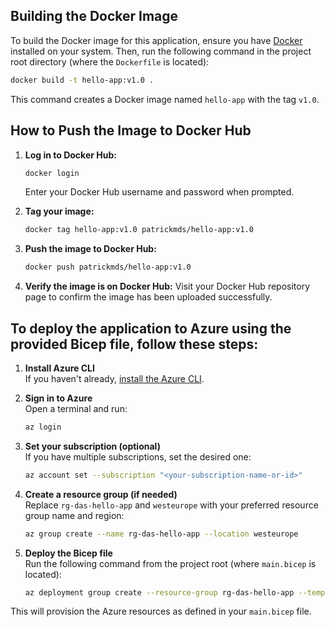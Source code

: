## Building the Docker Image

To build the Docker image for this application, ensure you have [Docker](https://docs.docker.com/get-docker/) installed on your system. Then, run the following command in the project root directory (where the `Dockerfile` is located):

```sh
docker build -t hello-app:v1.0 .
```

This command creates a Docker image named `hello-app` with the tag `v1.0`.

## How to Push the Image to Docker Hub

1. **Log in to Docker Hub:**
    ```sh
    docker login
    ```
    Enter your Docker Hub username and password when prompted.

2. **Tag your image:**
    ```sh
    docker tag hello-app:v1.0 patrickmds/hello-app:v1.0
    ```

3. **Push the image to Docker Hub:**
    ```sh
    docker push patrickmds/hello-app:v1.0
    ```

4. **Verify the image is on Docker Hub:**
    Visit your Docker Hub repository page to confirm the image has been uploaded successfully.

## To deploy the application to Azure using the provided Bicep file, follow these steps:

1. **Install Azure CLI**  
    If you haven't already, [install the Azure CLI](https://docs.microsoft.com/cli/azure/install-azure-cli).

2. **Sign in to Azure**  
    Open a terminal and run:
    ```sh
    az login
    ```

3. **Set your subscription (optional)**  
    If you have multiple subscriptions, set the desired one:
    ```sh
    az account set --subscription "<your-subscription-name-or-id>"
    ```

4. **Create a resource group (if needed)**  
    Replace `rg-das-hello-app` and `westeurope` with your preferred resource group name and region:
    ```sh
    az group create --name rg-das-hello-app --location westeurope
    ```

5. **Deploy the Bicep file**  
    Run the following command from the project root (where `main.bicep` is located):
    ```sh
    az deployment group create --resource-group rg-das-hello-app --template-file ./main.bicep
    ```

This will provision the Azure resources as defined in your `main.bicep` file.
